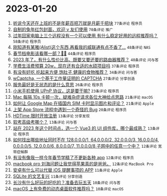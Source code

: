 # 2023-01-20

1. [听说今天还在上班的不是年薪百把万就是月薪千把块](https://www.v2ex.com/t/909990) `77条评论` `程序员`
1. [自制的兔年红包封面，欢迎 v 友们使用](https://www.v2ex.com/t/910007) `70条评论` `推广`
1. [过年回家电脑上三个远程没有一个可以使用 有什么稳定好用的远程推荐吗？](https://www.v2ex.com/t/910028) `58条评论` `程序员`
1. [刚知道有某雅(Alist)这个东西,再看我的威联通有点不香了...](https://www.v2ex.com/t/909991) `48条评论` `NAS`
1. [春节档电影该看哪一部？🤔️🤔️](https://www.v2ex.com/t/910035) `44条评论` `程序员`
1. [2023 年了，有什么性价比高、既要又要还要的路由器推荐？](https://www.v2ex.com/t/909995) `40条评论` `问与答`
1. [学费生活费预算 20w，现在还有合适的水硕项目吗](https://www.v2ex.com/t/910025) `37条评论` `程序员`
1. [有没有好吃 吃起来方便 饱肚子 健康的食物推荐？](https://www.v2ex.com/t/910081) `34条评论` `问与答`
1. [wCaptcha, 一个基于工作量证明的 CAPTCHA](https://www.v2ex.com/t/910042) `27条评论` `分享创造`
1. [服务最好是无状态的是什么意思](https://www.v2ex.com/t/910002) `26条评论` `程序员`
1. [小米手机使用 UPnP 协议，这是要干嘛?](https://www.v2ex.com/t/910000) `23条评论` `程序员`
1. [Mac 每隔 10s 卡顿一次，疑难杂症请求各位大神给点思路](https://www.v2ex.com/t/910082) `21条评论` `macOS`
1. [如何让 Google Map 在插国内 SIM 卡时显示图片和评论？](https://www.v2ex.com/t/910017) `21条评论` `Apple`
1. [上架 App Store 流程中遇到一个奇怪的 Bug](https://www.v2ex.com/t/909988) `20条评论` `程序员`
1. [HDTime 限时开放注册](https://www.v2ex.com/t/910026) `13条评论` `分享发现`
1. [软考高级考哪个？](https://www.v2ex.com/t/909994) `13条评论` `问与答`
1. [站在 2023 年这个时间点，选一个 Vue3 的 UI 组件库，哪个最成熟？](https://www.v2ex.com/t/909993) `13条评论` `程序员`
1. [如何找出哪些地址同时不在 128.0.0.0/1, 64.0.0.0/2, 32.0.0.0/3, 16.0.0.0/4, 0.0.0.0/5, 12.0.0.0/6, 8.0.0.0/7, 11.0.0.0/8 子网中的任意一个中？](https://www.v2ex.com/t/910088) `12条评论` `宽带症候群`
1. [有没有像我一样今年春节学精了不更新各种 app](https://www.v2ex.com/t/910085) `12条评论` `程序员`
1. [macbook pro 刘海问题让我觉得苹果真的是爸爸。](https://www.v2ex.com/t/910067) `12条评论` `MacBook Pro`
1. [安卓有什么可以代替 iOS 提醒事项的 APP](https://www.v2ex.com/t/910060) `11条评论` `Apple`
1. [SQLite 的文艺复兴](https://www.v2ex.com/t/910008) `11条评论` `分享创造`
1. [长沙有什么好玩的好吃的？准备去玩五天](https://www.v2ex.com/t/910096) `10条评论` `问与答`
1. [macOS 上有免费的动态桌面软件推荐吗？](https://www.v2ex.com/t/910010) `10条评论` `macOS`
